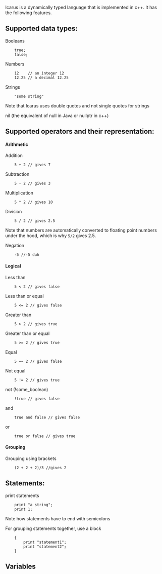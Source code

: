 Icarus is a dynamically typed language that is implemented in c++. It has the following features.

## Supported data types:<br>
Booleans <br>

        true;
        false;

Numbers <br>

        12    // an integer 12
        12.25 // a decimal 12.25

Strings <br>

        "some string"

Note that Icarus uses double quotes and not single quotes for strings

nil (the equivalent of null in Java or nullptr in c++)<br>

## Supported operators and their representation:<br>
#### Arithmetic <br>
Addition <br>

        5 + 2 // gives 7

Subtraction <br>

        5 - 2 // gives 3

Multiplication <br>

        5 * 2 // gives 10

Division<br>

        5 / 2 // gives 2.5

Note that numbers are automatically converted to floating point numbers under the hood, which is why <code>5/2</code> gives 2.5.

Negation<br>

        -5 //-5 duh

#### Logical <br>
Less than<br>

        5 < 2 // gives false

Less than or equal <br>

        5 <= 2 // gives false

Greater than <br>

        5 > 2 // gives true

Greater than or equal <br>

        5 >= 2 // gives true

Equal <br>

        5 == 2 // gives false

Not equal <br>

        5 != 2 // gives true

not (!some_boolean) <br>

        !true // gives false

and <br>

        true and false // gives false

or <br>

        true or false // gives true

#### Grouping <br>
Grouping using brackets<br>

        (2 + 2 + 2)/3 //gives 2


## Statements:<br>
print statements<br>

        print "a string";
        print 1;

Note how statements have to end with semicolons

For grouping statements together, use a block

        {
            print "statement1";
            print "statement2";
        }

## Variables

